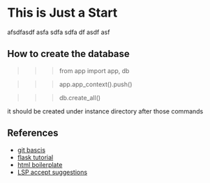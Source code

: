 # This is Just a Start 

afsdfasdf
asfa
sdfa
sdfa
df
asdf
asf
## How to create the database
>>> from app import app, db

>>> app.app_context().push()

>>> db.create_all()

it should be created under instance directory after those commands
## References
- [git bascis](https://www.youtube.com/watch?v=gJv0PcfUXE8&t=1132s)
- [flask tutorial](https://www.youtube.com/watch?v=Z1RJmh_OqeA)
- [html boilerplate](https://www.freecodecamp.org/news/basic-html5-template-boilerplate-code-example/)
- [LSP accept suggestions](https://www.reddit.com/r/neovim/comments/12dq0fl/how_to_accept_lspzero_autocomplete_suggestions/)
